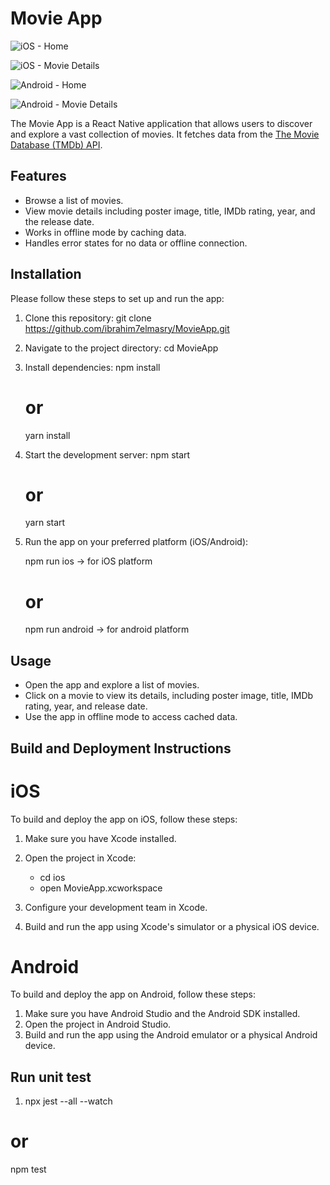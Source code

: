 # Movie App
![iOS - Home](https://github.com/ibrahim7elmasry/MovieApp/assets/19375545/e2f1a4c4-e838-4052-b94e-b5db4632366b)

![iOS - Movie Details](https://github.com/ibrahim7elmasry/MovieApp/assets/19375545/49b147c6-9614-448a-a9f1-80ee69d93dbd)

![Android -  Home](https://github.com/ibrahim7elmasry/MovieApp/assets/19375545/1dfd68da-a5cb-47e5-9c70-9aa071988869)

![Android - Movie Details](https://github.com/ibrahim7elmasry/MovieApp/assets/19375545/cc34b5e0-ac06-427b-84bf-2fd38118762c)

The Movie App is a React Native application that allows users to discover and explore a vast collection of movies. It fetches data from the [The Movie Database (TMDb) API](http://api.themoviedb.org/3/discover/movie?api_key=2509c15c1c1370bae35cf31052da581c).

## Features

- Browse a list of movies.
- View movie details including poster image, title, IMDb rating, year, and the release date.
- Works in offline mode by caching data.
- Handles error states for no data or offline connection.

## Installation

Please follow these steps to set up and run the app:

1. Clone this repository:
   git clone https://github.com/ibrahim7elmasry/MovieApp.git

2. Navigate to the project directory:
   cd MovieApp

3. Install dependencies:
   npm install 
   # or
   yarn install

4. Start the development server:
   npm start 
   # or
   yarn start

5. Run the app on your preferred platform (iOS/Android):

   npm run ios -> for iOS platform
   # or
   npm run android -> for android platform

## Usage
   - Open the app and explore a list of movies.
   - Click on a movie to view its details, including poster image, title, IMDb rating, year, and release date.
   - Use the app in offline mode to access cached data.


## Build and Deployment Instructions
 # iOS
To build and deploy the app on iOS, follow these steps:
1. Make sure you have Xcode installed.
2. Open the project in Xcode:
   - cd ios
   - open MovieApp.xcworkspace  

3. Configure your development team in Xcode.
4. Build and run the app using Xcode's simulator or a physical iOS device.

 # Android
To build and deploy the app on Android, follow these steps:
   1. Make sure you have Android Studio and the Android SDK installed.
   2. Open the project in Android Studio.
   3. Build and run the app using the Android emulator or a physical Android device.

   ## Run unit test
   1. npx jest --all --watch 
   # or 
   npm test
